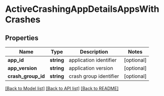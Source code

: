 # ActiveCrashingAppDetailsAppsWithCrashes

## Properties
Name | Type | Description | Notes
------------ | ------------- | ------------- | -------------
**app_id** | **string** | application identifier | [optional] 
**app_version** | **string** | application version | [optional] 
**crash_group_id** | **string** | crash group identifier | [optional] 

[[Back to Model list]](../README.md#documentation-for-models) [[Back to API list]](../README.md#documentation-for-api-endpoints) [[Back to README]](../README.md)


